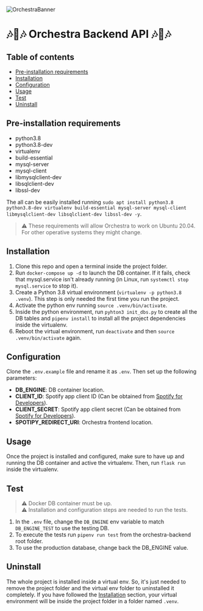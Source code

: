 ![OrchestraBanner](https://user-images.githubusercontent.com/37160608/151791586-b018382e-eca5-4e3e-9293-96d34fed2831.png)

# 🎶📖🎶 Orchestra Backend API 🎶📖🎶

## Table of contents

- [Pre-installation requirements](#pre-installation-requirements)
- [Installation](#installation)
- [Configuration](#configuration)
- [Usage](#usage)
- [Test](#test)
- [Uninstall](#uninstall)



## Pre-installation requirements
- python3.8
- python3.8-dev
- virtualenv
- build-essential
- mysql-server
- mysql-client
- libmysqlclient-dev
- libsqlclient-dev
- libssl-dev

The all can be easily installed running `sudo apt install python3.8 python3.8-dev virtualenv build-essential mysql-server mysql-client libmysqlclient-dev libsqlclient-dev libssl-dev -y`.

> ⚠️ These requirements will allow Orchestra to work on Ubuntu 20.04. For other operative systems they might change.



## Installation

1. Clone this repo and open a terminal inside the project folder.
2. Run `docker-compose up -d` to launch the DB container. If it fails, check that mysql.service isn't already running (in Linux, run `systemctl stop mysql.service` to stop it).
3. Create a Python 3.8 virtual environment (`virtualenv -p python3.8 .venv`). This step is only needed the first time you run the project.
4. Activate the python env running `source .venv/bin/activate`.
5. Inside the python environment, run `pyhton3 init_dbs.py` to create all the DB tables and `pipenv install` to install all the project dependencies inside the virtualenv.
6. Reboot the virtual environment, run `deactivate` and then `source .venv/bin/activate` again.



## Configuration

Clone the `.env.example` file and rename it as `.env`. Then set up the following parameters:

- **DB_ENGINE**: DB container location.
- **CLIENT_ID**: Spotify app client ID (Can be obtained from [Spotify for Developers](https://developer.spotify.com/dashboard/applications)).
- **CLIENT_SECRET**: Spotify app client secret (Can be obtained from [Spotify for Developers](https://developer.spotify.com/dashboard/applications)).
- **SPOTIPY_REDIRECT_URI**: Orchestra frontend location.



## Usage

Once the project is installed and configured, make sure to have up and running the DB container and active the virtualenv. Then, run `flask run` inside the virtualenv.



## Test

> ⚠️ Docker DB container must be up.  
> ⚠️ Installation and configuration steps are needed to run the tests.

1. In the `.env` file, change the `DB_ENGINE` env variable to match `DB_ENGINE_TEST` to use the testing DB.
2. To execute the tests run `pipenv run test` from the orchestra-backend root folder.
3. To use the production database, change back the DB_ENGINE value.



## Uninstall

The whole project is installed inside a virtual env. So, it's just needed to remove the project folder and the virtual env folder to uninstalled it completely. If you have followed the [Installation](#installation) section, your virtual environment will be inside the project folder in a folder named `.venv`.
